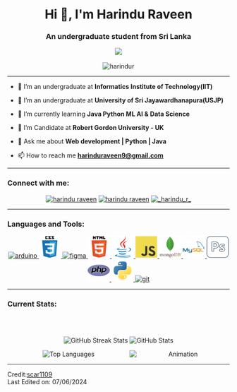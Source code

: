 <h1 align="center">Hi 👋, I'm Harindu Raveen</h1>
<h3 align="center">An undergraduate student from Sri Lanka</h3>

<p align="center">
  <img src="https://github.com/thompsonemerson/thompsonemerson/raw/master/cover-thompson.png" />
</p>

<p align="center"> <img src="https://komarev.com/ghpvc/?username=harindur&label=Profile%20views&color=0e75b6&style=flat" alt="harindur" /> </p>

---

- 🔭 I’m an undergraduate at **Informatics Institute of Technology(IIT)**

- 🔭 I’m an undergraduate at **University of Sri Jayawardhanapura(USJP)**

- 🌱 I’m currently learning **Java Python ML AI & Data Science**

- 👯 I’m Candidate at **Robert Gordon University - UK**

- 💬 Ask me about **Web development | Python | Java**

- 📫 How to reach me **harinduraveen9@gmail.com**

---

<h3 align="left">Connect with me:</h3>
<p align="center">
<a href="https://linkedin.com/in/harindu-raveen-44118125a" target="blank"><img align="center" src="https://raw.githubusercontent.com/rahuldkjain/github-profile-readme-generator/master/src/images/icons/Social/linked-in-alt.svg" alt="harindu raveen" height="40" width="50" /></a>
<a href="https://fb.com/harindu.raveen/" target="blank"><img align="center" src="https://raw.githubusercontent.com/rahuldkjain/github-profile-readme-generator/master/src/images/icons/Social/facebook.svg" alt="harindu raveen" height="40" width="50" /></a>
<a href="https://instagram.com/_harindu_r_/" target="blank"><img align="center" src="https://raw.githubusercontent.com/rahuldkjain/github-profile-readme-generator/master/src/images/icons/Social/instagram.svg" alt="_harindu_r_" height="40" width="50" /></a>
</p>

---

<h3 align="left">Languages and Tools:</h3>
<p align="center">  
<a href="https://www.arduino.cc/" target="_blank" rel="noreferrer"> <img src="https://cdn.worldvectorlogo.com/logos/arduino-1.svg" alt="arduino" height="50" width="50"/> </a> 
<a href="https://www.w3schools.com/css/" target="_blank" rel="noreferrer"> <img src="https://raw.githubusercontent.com/devicons/devicon/master/icons/css3/css3-original-wordmark.svg" alt="css3" width="50" height="50"/> </a>
<a href="https://www.figma.com/" target="_blank" rel="noreferrer"> <img src="https://www.vectorlogo.zone/logos/figma/figma-icon.svg" alt="figma" width="50" height="50"/> </a> 
<a href="https://www.w3.org/html/" target="_blank" rel="noreferrer"> <img src="https://raw.githubusercontent.com/devicons/devicon/master/icons/html5/html5-original-wordmark.svg" alt="html5" width="50" height="50"/> </a> <a href="https://www.java.com" target="_blank" rel="noreferrer"> <img src="https://raw.githubusercontent.com/devicons/devicon/master/icons/java/java-original.svg" alt="java" width="50" height="50"/> </a> 
<a href="https://developer.mozilla.org/en-US/docs/Web/JavaScript" target="_blank" rel="noreferrer"> <img src="https://raw.githubusercontent.com/devicons/devicon/master/icons/javascript/javascript-original.svg" alt="javascript" width="50" height="50"/> </a> 
<a href="https://www.mongodb.com/" target="_blank" rel="noreferrer"> <img src="https://raw.githubusercontent.com/devicons/devicon/master/icons/mongodb/mongodb-original-wordmark.svg" alt="mongodb" width="50" height="50"/> </a> 
<a href="https://www.mysql.com/" target="_blank" rel="noreferrer"> <img src="https://raw.githubusercontent.com/devicons/devicon/master/icons/mysql/mysql-original-wordmark.svg" alt="mysql" width="50" height="50"/> </a> 
<a href="https://www.photoshop.com/en" target="_blank" rel="noreferrer"> <img src="https://raw.githubusercontent.com/devicons/devicon/master/icons/photoshop/photoshop-line.svg" alt="photoshop" width="50" height="50"/> </a> 
<a href="https://www.php.net" target="_blank" rel="noreferrer"> <img src="https://raw.githubusercontent.com/devicons/devicon/master/icons/php/php-original.svg" alt="php" width="50" height="50"/> </a> 
<a href="https://www.python.org" target="_blank" rel="noreferrer"> <img src="https://raw.githubusercontent.com/devicons/devicon/master/icons/python/python-original.svg" alt="python" width="50" height="50"/> </a> 
<a href="https://git-scm.com/" target="_blank" rel="noreferrer"> <img src="https://www.vectorlogo.zone/logos/git-scm/git-scm-icon.svg" alt="git" width="50" height="50"/> </a>
</p>

---

<h3 align="left">Current Stats:</h3>
</br>
</div>
<br />
<p align="center">
    <img width="45%" src="https://github-readme-streak-stats.herokuapp.com/?user=HarinduR&theme=gotham&show_icons=true" alt="GitHub Streak Stats"/>
    <img width="45%" src="https://github-readme-stats-ten-gilt.vercel.app/api?username=HarinduR&show_icons=true&theme=gotham" alt="GitHub Stats"/>
</p>

<p align="center">
    <img width="45%" height="450" src="https://github-readme-stats-ten-gilt.vercel.app/api/top-langs/?username=HarinduR&theme=gotham" alt="Top Languages"/>
    <img width="45%" align="right" src="https://github.com/Adam-pw/Adam-pw/blob/main/animation_500_kxa883sd.gif" alt="Animation"/>
</p>


---

Credit:[scar1109](https://github.com/Scar1109/) <br>
Last Edited on: 07/06/2024


